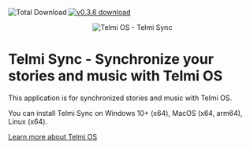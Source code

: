 ![Total Download](https://img.shields.io/github/downloads/DantSu/Telmi-Sync/total.svg) [![v0.3.6 download](https://img.shields.io/github/downloads/DantSu/Telmi-Sync/0.3.6/total.svg)](https://github.com/DantSu/Telmi-Sync/releases/tag/0.3.6)

<p align="center"><img = src="https://dantsu.com/files/Telmi_MiyooPC.jpg" alt="Telmi OS - Telmi Sync" /></p>

# Telmi Sync - Synchronize your stories and music with Telmi OS

This application is for synchronized stories and music with Telmi OS.

You can install Telmi Sync on Windows 10+ (x64), MacOS (x64, arm64), Linux (x64).

[Learn more about Telmi OS](https://github.com/DantSu/Telmi-story-teller)
